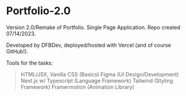 # Portfolio-2.0
Version 2.0/Remake of Portfolio.
Single Page Application.
Repo created 07/14/2023.

Developed by DFBDev, deployed/hosted with Vercel (and of course GitHub!).

Tools for the tasks:

> HTML/JSX, Vanilla CSS (Basics)
> Figma (UI Design/Development)
> Next.js w/ Typescript (Language Framework)
> Tailwind (Styling Framework)
> Framermotion (Animation Library)

